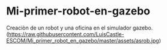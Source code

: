 # Mi-primer-robot-en-gazebo
Creaciòn de un robot y una oficina en el simulador gazebo.
(https://raw.githubusercontent.com/LuisCastle-ESCOM/Mi_primer_robot_en_gazebo/master/assets/asrob.jpg)
